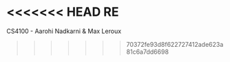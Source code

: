<<<<<<< HEAD
RE
=======
CS4100 - Aarohi Nadkarni & Max Leroux
>>>>>>> 70372fe93d8f622727412ade623a81c6a7dd6698
